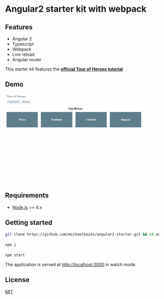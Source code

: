 # Angular2 starter kit with webpack

## Features

- Angular 2
- Typescript
- Webpack
- Live reload
- Angular router

This starter kit features the **[official Tour of Heroes tutorial](https://angular.io/docs/ts/latest/tutorial/)**

## Demo

![](/docs/demo.gif)

## Requirements

* [Node.js](http://nodejs.org/) >= 4.x

## Getting started

```bash
git clone https://github.com/michaelbazos/angular2-starter.git && cd angular2-starter

npm i

npm start
```

The application is served at [http://localhost:3000](http://localhost:3000) in watch mode.

## License

[MIT](/LICENSE)
